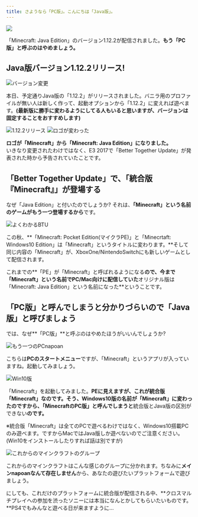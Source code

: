 ```yaml
---
title: さようなら「PC版」。こんにちは「Java版」。
---
```


![](https://cdn-ak.f.st-hatena.com/images/fotolife/s/sasigume/20210208/20210208111222.png)

「Minecraft: Java Edition」のバージョン1.12.2が配信されました。**もう「PC版」と呼ぶのはやめましょう。**

## Java版バージョン1.12.2リリース!

![バージョン変更](https://cdn-ak.f.st-hatena.com/images/fotolife/s/sasigume/20210208/20210208093444.png)

本日、予定通りJava版の「1.12.2」がリリースされました。バニラ用のプロファイルが無い人は新しく作って、起動オプションから「1.12.2」に変えれば遊べます。**(最新版に勝手に変わるようにしてる人もいると思いますが、バージョンは固定することをおすすめします)**

![1.12.2リリース](https://cdn-ak.f.st-hatena.com/images/fotolife/s/sasigume/20210208/20210208093459.png) ![ロゴが変わった](https://cdn-ak.f.st-hatena.com/images/fotolife/s/sasigume/20210208/20210208093447.png)

**ロゴが「Minecraft」から「Minecraft: Java Edition」になりました。**  
いきなり変更されたわけではなく、E3 2017で「Better Together Update」が発表された時から予告されていたことです。

## 「Better Together Update」で、「統合版『Minecraft』」が登場する

なぜ「Java Edition」と付いたのでしょうか? それは、**「Minecraft」という名前のゲームがもう一つ登場するから**です。

![よくわかるBTU](https://cdn-ak.f.st-hatena.com/images/fotolife/s/sasigume/20210208/20210208091112.png)

この秋、**「Minecraft: Pocket Edition(マイクラPE)」と「Minecrtaft: Windows10 Edition」は「Minecraft」というタイトルに変わります。**そして同じ内容の「Minecraft」が、XboxOne/NintendoSwitchにも新しいゲームとして配信されます。

これまでの**「PE」が「Minecraft」と呼ばれるようになる**ので、今まで「Minecraft」という名前でPC/Mac向けに配信していた**オリジナル版は「Minecraft: Java Edition」という名前になった**ということです。

## 「PC版」と呼んでしまうと分かりづらいので「Java版」と呼びましょう

では、なぜ**「PC版」**と呼ぶのはやめたほうがいいんでしょうか?

![もう一つのPCnapoan](https://cdn-ak.f.st-hatena.com/images/fotolife/s/sasigume/20210208/20210208093452.png)

こちらは**PCのスタートメニュー**ですが、「Minecraft」というアプリが入っていますね。起動してみましょう。

![Win10版](https://cdn-ak.f.st-hatena.com/images/fotolife/s/sasigume/20210208/20210208093455.png)

「Minecraft」を起動してみました。**PEに見えますが、これが統合版「Minecraft」なのです。**そう、Windows10版の名前が「Minecraft」に変わったのですから、**「MinecraftのPC版」と呼んでしまうと**統合版とJava版の区別ができない**のです。**

※統合版「Minecraft」は全てのPCで遊べるわけではなく、Windows10搭載PCのみ遊べます。ですからMacではJava版しか遊べないのでご注意ください。(Win10をインストールしたりすれば話は別ですが)

![これからのマインクラフトのグループ](https://www.napoan.com/wp-content/uploads/2017/09/c2818d43bec9e6b7a3baa114805e1db6.png)

これからのマインクラフトはこんな感じのグループに分かれます。ちなみに**メインnapoanなんて存在しません**から、あなたの遊びたいプラットフォームで遊びましょう。

にしても、これだけのプラットフォームに統合版が配信される中、**クロスマルチプレイへの参加を渋ったソニーには本当になんとかしてもらいたいものです。**PS4でもみんなと遊べる日が来ますように…
